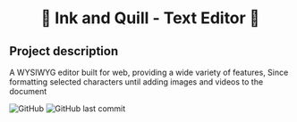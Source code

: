 <h1 align="center">📜 Ink and Quill - Text Editor 📜</h1>

## Project description
<p>
  A WYSIWYG editor built for web, providing a wide variety of features, Since formatting selected characters until adding images and videos to the document
</p>

![GitHub](https://img.shields.io/github/license/jacksonmonteiro/ink-and-quill-text-editor?style=flat-square) ![GitHub last commit](https://img.shields.io/github/last-commit/jacksonmonteiro/ink-and-quill-text-editor?style=flat-square)
